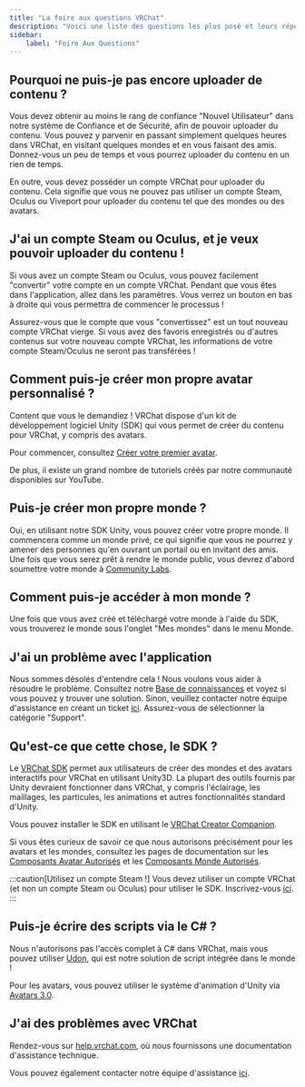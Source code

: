 ```yaml
---
title: "La foire aux questions VRChat"
description: "Voici une liste des questions les plus posé et leurs réponse"
sidebar:
    label: "Foire Aux Questions"
---
```


## Pourquoi ne puis-je pas encore uploader de contenu ?

Vous devez obtenir au moins le rang de confiance "Nouvel Utilisateur" dans notre système de Confiance et de Sécurité, afin de pouvoir uploader du contenu. Vous pouvez y parvenir en passant simplement quelques heures dans VRChat, en visitant quelques mondes et en vous faisant des amis. Donnez-vous un peu de temps et vous pourrez uploader du contenu en un rien de temps.

En outre, vous devez posséder un compte VRChat pour uploader du contenu. Cela signifie que vous ne pouvez pas utiliser un compte Steam, Oculus ou Viveport pour uploader du contenu tel que des mondes ou des avatars.

## J'ai un compte Steam ou Oculus, et je veux pouvoir uploader du contenu !

Si vous avez un compte Steam ou Oculus, vous pouvez facilement "convertir" votre compte en un compte VRChat. Pendant que vous êtes dans l'application, allez dans les paramètres. Vous verrez un bouton en bas à droite qui vous permettra de commencer le processus !

Assurez-vous que le compte que vous "convertissez" est un tout nouveau compte VRChat vierge. Si vous avez des favoris enregistrés ou d'autres contenus sur votre nouveau compte VRChat, les informations de votre compte Steam/Oculus ne seront pas transférées !

## Comment puis-je créer mon propre avatar personnalisé ?

Content que vous le demandiez ! VRChat dispose d'un kit de développement logiciel Unity (SDK) qui vous permet de créer du contenu pour VRChat, y compris des avatars.

Pour commencer, consultez [Créer votre premier avatar](/../avatars/creating-your-first-avatar).

De plus, il existe un grand nombre de tutoriels créés par notre communauté disponibles sur YouTube.

## Puis-je créer mon propre monde ?

Oui, en utilisant notre SDK Unity, vous pouvez créer votre propre monde. Il commencera comme un monde privé, ce qui signifie que vous ne pourrez y amener des personnes qu'en ouvrant un portail ou en invitant des amis. Une fois que vous serez prêt à rendre le monde public, vous devrez d'abord soumettre votre monde à [Community Labs](doc:vrchat-community-labs).

## Comment puis-je accéder à mon monde ?

Une fois que vous avez créé et téléchargé votre monde à l'aide du SDK, vous trouverez le monde sous l'onglet "Mes mondes" dans le menu Monde.

## J'ai un problème avec l'application

Nous sommes désolés d'entendre cela ! Nous voulons vous aider à résoudre le problème. Consultez notre [Base de connaissances](https://help.vrchat.com) et voyez si vous pouvez y trouver une solution. Sinon, veuillez contacter notre équipe d'assistance en créant un ticket [ici](https://help.vrchat.com/new). Assurez-vous de sélectionner la catégorie "Support".

## Qu'est-ce que cette chose, le SDK ?

Le [VRChat SDK](/../guides/sdkx) permet aux utilisateurs de créer des mondes et des avatars interactifs pour VRChat en utilisant Unity3D. La plupart des outils fournis par Unity devraient fonctionner dans VRChat, y compris l'éclairage, les maillages, les particules, les animations et autres fonctionnalités standard d'Unity.

Vous pouvez installer le SDK en utilisant le [VRChat Creator Companion](https://vcc.docs.vrchat.com/).

Si vous êtes curieux de savoir ce que nous autorisons précisément pour les avatars et les mondes, consultez les pages de documentation sur les [Composants Avatar Autorisés](/../avatars/whitelisted-avatar-components) et les [Composants Monde Autorisés](/../worlds/whitelisted-world-components).

:::caution[Utilisez un compte Steam !]
Vous devez utiliser un compte VRChat (et non un compte Steam ou Oculus) pour utiliser le SDK. Inscrivez-vous [ici](https://vrchat.com/register).
:::

## Puis-je écrire des scripts via le C# ?

Nous n'autorisons pas l'accès complet à C# dans VRChat, mais vous pouvez utiliser [Udon](/../worlds/udon/index), qui est notre solution de script intégrée dans le monde !

Pour les avatars, vous pouvez utiliser le système d'animation d'Unity via [Avatars 3.0](/../avatars/index).

## J'ai des problèmes avec VRChat

Rendez-vous sur [help.vrchat.com](https://help.vrchat.com), où nous fournissons une documentation d'assistance technique.

Vous pouvez également contacter notre équipe d'assistance [ici](https://vrch.at/support).